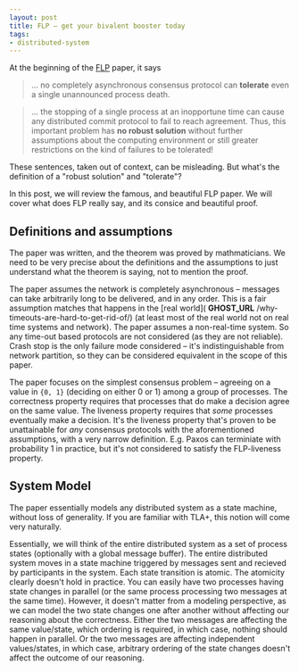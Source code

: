 ```yaml
---
layout: post
title: FLP – get your bivalent booster today
tags:
- distributed-system
---
```


At the beginning of the [FLP](https://www.google.com/url?sa=t&rct=j&q=&esrc=s&source=web&cd=&cad=rja&uact=8&ved=2ahUKEwjSgLaxl6f6AhV7GFkFHfrQAJQQFnoECAUQAQ&url=https%3A%2F%2Fgroups.csail.mit.edu%2Ftds%2Fpapers%2FLynch%2Fjacm85.pdf&usg=AOvVaw3cwr00WJuxyxJUTcm4rELk) paper, it says

> ... no completely asynchronous consensus protocol can **tolerate** even a single unannounced process death.

> ... the stopping of a single process at an inopportune time can cause any distributed commit protocol to fail to reach agreement. Thus, this important problem has **no robust solution** without further assumptions about the computing environment or still greater restrictions on the kind of failures to be tolerated!

These sentences, taken out of context, can be misleading. But what's the definition of a "robust solution" and "tolerate"?

In this post, we will review the famous, and beautiful FLP paper. We will cover what does FLP really say, and its consice and beautiful proof.

## Definitions and assumptions

The paper was written, and the theorem was proved by mathmaticians. We need to be very precise about the definitions and the assumptions to just understand what the theorem is saying, not to mention the proof.

The paper assumes the network is completely asynchronous – messages can take arbitrarily long to be delivered, and in any order. This is a fair assumption matches that happens in the [real world]( __GHOST_URL__ /why-timeouts-are-hard-to-get-rid-of/) (at least most of the real world not on real time systems and network). The paper assumes a non-real-time system. So any time-out based protocols are not considered (as they are not reliable). Crash stop is the only failure mode considered – it's indistinguishable from network partition, so they can be considered equivalent in the scope of this paper.

The paper focuses on the simplest consensus problem – agreeing on a value in `{0, 1}` (deciding on either 0 or 1) among a group of processes. The correctness property requires that processes that do make a decision agree on the same value. The liveness property requires that _some_ processes eventually make a decision. It's the liveness property that's proven to be unattainable for _any_ consensus protocols with the aforementioned assumptions, with a very narrow definition. E.g. Paxos can terminiate with probability 1 in practice, but it's not considered to satisfy the FLP-liveness property.

## System Model

The paper essentially models any distributed system as a state machine, without loss of generality. If you are familiar with TLA+, this notion will come very naturally.

Essentially, we will think of the entire distributed system as a set of process states (optionally with a global message buffer). The entire distributed system moves in a state machine triggered by messages sent and recieved by participants in the system. Each state transition is atomic. The atomicity clearly doesn't hold in practice. You can easily have two processes having state changes in parallel (or the same process processing two messages at the same time). However, it doesn't matter from a modeling perspective, as we can model the two state changes one after another without affecting our reasoning about the correctness. Either the two messages are affecting the same value/state, which ordering is required, in which case, nothing should happen in parallel. Or the two messages are affecting independent values/states, in which case, arbitrary ordering of the state changes doesn't affect the outcome of our reasoning.

